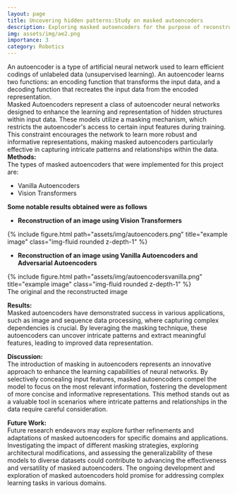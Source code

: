 ```yaml
---
layout: page
title: Uncovering hidden patterns:Study on masked autoencoders
description: Exploring masked autoencoders for the purpose of reconstructing an image from a masked input image.
img: assets/img/ae2.png
importance: 3
category: Robotics
---
```


An autoencoder is a type of artificial neural network used to learn efficient codings of unlabeled data (unsupervised learning). An autoencoder learns two functions: an encoding function that transforms the input data, and a decoding function that recreates the input data from the encoded representation.<br>
Masked Autoencoders represent a class of autoencoder neural networks designed to enhance the learning and representation of hidden structures within input data. These models utilize a masking mechanism, which restricts the autoencoder's access to certain input features during training. This constraint encourages the network to learn more robust and informative representations, making masked autoencoders particularly effective in capturing intricate patterns and relationships within the data.<br>
**Methods:**<br>
The types of masked autoencoders that were implemented for this project are:<br>
* Vanilla Autoencoders<br>
* Vision Transformers<br>


**Some notable results obtained were as follows**

* **Reconstruction of an image using Vision Transformers**

<div class="row justify-content-sm-center">
    <div class="col-sm mt-3 mt-md-0">
        {% include figure.html path="assets/img/autoencoders.png"  title="example image" class="img-fluid rounded z-depth-1" %}
    </div>
</div>

* **Reconstruction of an image using Vanilla Autoencoders and Adversarial Autoencoders**

<div>
     <div class="col-sm mt-3 mt-md-0">
        {% include figure.html path="assets/img/autoencodersvanilla.png" title="example image" class="img-fluid rounded z-depth-1"  %}
    </div>
</div> 

<div class="caption">
    The original and the reconstructed image
</div>

**Results:**<br>
Masked autoencoders have demonstrated success in various applications, such as image and sequence data processing, where capturing complex dependencies is crucial. By leveraging the masking technique, these autoencoders can uncover intricate patterns and extract meaningful features, leading to improved data representation.<br>

**Discussion:**<br>
The introduction of masking in autoencoders represents an innovative approach to enhance the learning capabilities of neural networks. By selectively concealing input features, masked autoencoders compel the model to focus on the most relevant information, fostering the development of more concise and informative representations. This method stands out as a valuable tool in scenarios where intricate patterns and relationships in the data require careful consideration.<br>

**Future Work:**<br>
Future research endeavors may explore further refinements and adaptations of masked autoencoders for specific domains and applications. Investigating the impact of different masking strategies, exploring architectural modifications, and assessing the generalizability of these models to diverse datasets could contribute to advancing the effectiveness and versatility of masked autoencoders. The ongoing development and exploration of masked autoencoders hold promise for addressing complex learning tasks in various domains.

